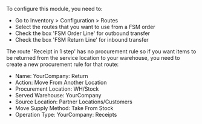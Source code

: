 To configure this module, you need to:

- Go to Inventory \> Configuration \> Routes
- Select the routes that you want to use from a FSM order
- Check the box 'FSM Order Line' for outbound transfer
- Check the box 'FSM Return Line' for inbound transfer

The route 'Receipt in 1 step' has no procurement rule so if you want
items to be returned from the service location to your warehouse, you
need to create a new procurement rule for that route:

- Name: YourCompany: Return
- Action: Move From Another Location
- Procurement Location: WH/Stock
- Served Warehouse: YourCompany
- Source Location: Partner Locations/Customers
- Move Supply Method: Take From Stock
- Operation Type: YourCompany: Receipts
